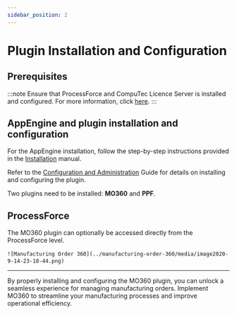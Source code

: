 ```yaml
---
sidebar_position: 2
---
```

# Plugin Installation and Configuration

## Prerequisites

:::note
Ensure that ProcessForce and CompuTec Licence Server is installed and configured. For more information, click [here](../../../processforce/administrator-guide/licensing/license-server/overview.md).
:::

## AppEngine and plugin installation and configuration

For the AppEngine installation, follow the step-by-step instructions provided in the  [Installation](/docs/appengine/administrators-guide/installation/) manual.

Refer to the [Configuration and Administration](/docs/appengine/administrators-guide/configuration-and-administration/overview) Guide for details on installing and configuring the plugin.

Two plugins need to be installed: **MO360** and **PPF**.

## ProcessForce

The MO360 plugin can optionally be accessed directly from the ProcessForce level.

    ![Manufacturing Order 360](../manufacturing-order-360/media/image2020-9-14-23-18-44.png)

---
By properly installing and configuring the MO360 plugin, you can unlock a seamless experience for managing manufacturing orders. Implement MO360 to streamline your manufacturing processes and improve operational efficiency.
